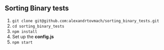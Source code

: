 ## Sorting Binary tests

1. `git clone git@github.com:alexandrtovmach/sorting_binary_tests.git`
2. `cd sorting_binary_tests`
3. `npm install`
4. Set up the **config.js**
5. `npm start`